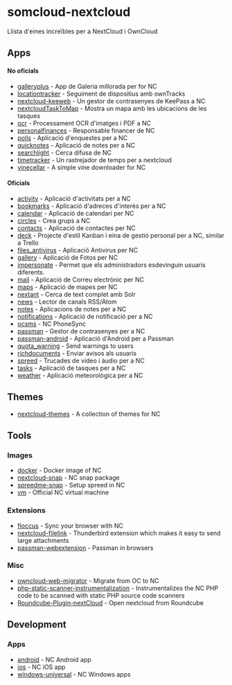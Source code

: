 # somcloud-nextcloud
Llista d'eines increïbles per a NextCloud i OwnCloud

## Apps
#### No oficials
* [galleryplus](https://github.com/oparoz/galleryplus) - App de Galeria millorada per for NC
* [locationtracker](https://github.com/schiessle/locationtracker) - Seguiment de dispositius amb ownTracks
* [nextcloud-keeweb](https://github.com/jhass/nextcloud-keeweb) - Un gestor de contrasenyes de KeePass a NC
* [nextcloudTaskToMap](https://github.com/valentinbonneaud/nextcloudTaskToMap) - Mostra un mapa amb les ubicacions de les tasques
* [ocr](https://github.com/janis91/ocr) - Processament OCR d'imatges i PDF a NC
* [personalfinances](https://github.com/matiasdelellis/personalfinances) - Responsable financer de NC
* [polls](https://github.com/v1r0x/polls) - Aplicació d'enquestes per a NC
* [quicknotes](https://github.com/matiasdelellis/quicknotes) - Aplicació de notes per a NC
* [searchlight](https://github.com/icewind1991/searchlight) - Cerca difusa de NC
* [timetracker](https://github.com/jakobsack/timetracker) - Un rastrejador de temps per a nextcloud
* [vinecellar](https://github.com/ChristophWurst/vinecellar) - A simple vine downloader for NC


#### Oficials
* [activity](https://github.com/nextcloud/activity) - Aplicació d'activitats per a NC
* [bookmarks](https://github.com/nextcloud/bookmarks) - Aplicació d'adreces d'interès per a NC
* [calendar](https://github.com/nextcloud/calendar) - Aplicació de calendari per NC
* [circles](https://github.com/nextcloud/circles) - Crea grups a NC
* [contacts](https://github.com/nextcloud/contacts) - Aplicació de contactes per NC
* [deck](https://github.com/nextcloud/deck) - Projecte d'estil Kanban i eina de gestió personal per a NC, similar a Trello
* [files_antivirus](https://github.com/nextcloud/files_antivirus) - Aplicació Antivirus per NC
* [gallery](https://github.com/nextcloud/gallery) - Aplicació de Fotos per NC
* [impersonate](https://github.com/nextcloud/impersonate) - Permet que els administradors esdevinguin usuaris diferents.
* [mail](https://github.com/nextcloud/mail) - Aplicació de Correu electrònic per NC
* [maps](https://github.com/nextcloud/maps) - Aplicació de mapes per NC
* [nextant](https://github.com/nextcloud/nextant) - Cerca de text complet amb Solr
* [news](https://github.com/nextcloud/news) - Lector de canals RSS/Atom
* [notes](https://github.com/nextcloud/notes) - Aplicacions de notes per a NC
* [notifications](https://github.com/nextcloud/notifications) - Aplicació de notificació per a NC
* [ocsms](https://github.com/nextcloud/ocsms) - NC PhoneSync
* [passman](https://github.com/nextcloud/passman) - Gestor de contrasenyes per a NC
* [passman-android](https://github.com/nextcloud/passman-android) - Aplicació d'Android per a Passman
* [quota_warning](https://github.com/nextcloud/quota_warning) - Send warnings to users
* [richdocuments](https://github.com/nextcloud/richdocuments) - Enviar avisos als usuaris
* [spreed](https://github.com/nextcloud/spreed) - Trucades de vídeo i àudio per a NC
* [tasks](https://github.com/nextcloud/tasks) - Aplicació de tasques per a NC
* [weather](https://github.com/nextcloud/weather) - Aplicació meteorològica per a NC

## Themes
* [nextcloud-themes](https://github.com/Chais/nextcloud-themes) - A collection of themes for NC

## Tools

### Images
* [docker](https://github.com/nextcloud/docker) - Docker image of NC
* [nextcloud-snap](https://github.com/nextcloud/nextcloud-snap) - NC snap package
* [spreedme-snap](https://github.com/nextcloud/spreedme-snap) - Setup spreed in NC
* [vm](https://github.com/nextcloud/vm) - Official NC virtual machine

### Extensions
* [floccus](https://github.com/marcelklehr/floccus) - Sync your browser with NC
* [nextcloud-filelink](https://github.com/nextcloud/nextcloud-filelink) - Thunderbird extension which makes it easy to send large attachments
* [passman-webextension](https://github.com/nextcloud/passman-webextension) - Passman in browsers

### Misc
* [owncloud-web-migrator](https://github.com/nextcloud/owncloud-web-migrator) - Migrate from OC to NC
* [php-static-scanner-instrumentalization](https://github.com/nextcloud/php-static-scanner-instrumentalization) - Instrumentalizes the NC PHP code to be scanned with static PHP source code scanners
* [Roundcube-Plugin-nextCloud](https://github.com/texxasrulez/Roundcube-Plugin-nextCloud) - Open nextcloud from Roundcube

## Development

### Apps
* [android](https://github.com/nextcloud/android) - NC Android app
* [ios](https://github.com/nextcloud/ios) - NC iOS app
* [windows-universal](https://github.com/nextcloud/windows-universal) - NC Windows apps
